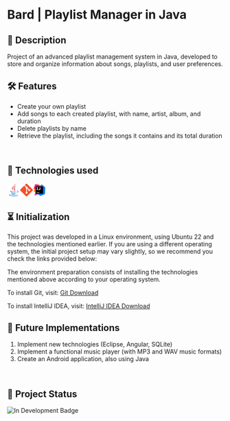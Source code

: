 # Bard | Playlist Manager in Java

## 📖  Description

Project of an advanced playlist management system in Java, developed to store and organize information about songs, playlists, and user preferences.<br/>

## 🛠️ Features

- Create your own playlist
- Add songs to each created playlist, with name, artist, album, and duration
- Delete playlists by name
- Retrieve the playlist, including the songs it contains and its total duration
<br/>

## 📡 Technologies used 
<div align="center"> 
<img align="left" alt="Java" height="30" width="30" src="https://raw.githubusercontent.com/devicons/devicon/master/icons/java/java-original.svg">
<img align="left" alt="Git" height="30" width="30" src="https://raw.githubusercontent.com/devicons/devicon/master/icons/git/git-original.svg">
<img align="left" alt="Intellij" height="30" width="30" src="https://raw.githubusercontent.com/devicons/devicon/master/icons/intellij/intellij-original.svg">

</div>
<br/><br/>

## ⏳ Initialization

This project was developed in a Linux environment, using Ubuntu 22 and the technologies mentioned earlier. If you are using a different operating system, the initial project setup may vary slightly, so we recommend you check the links provided below:

The environment preparation consists of installing the technologies mentioned above according to your operating system.

To install Git, visit: [Git Download](https://github.com/git-guides/install-git)

To install IntelliJ IDEA, visit: [IntelliJ IDEA Download](https://www.jetbrains.com/pt-br/idea/download/)
<br/>

## 🔮 Future Implementations

1. Implement new technologies (Eclipse, Angular, SQLite)
2. Implement a functional music player (with MP3 and WAV music formats)
3. Create an Android application, also using Java
<br/>

## 🔎 Project Status

![In Development Badge](https://img.shields.io/badge/Status-In%20Development-green)

<br/>
